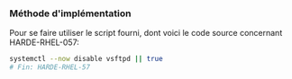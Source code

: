 ### Méthode d'implémentation
Pour se faire utiliser le script fourni, dont voici le code source concernant HARDE-RHEL-057:
```bash
systemctl --now disable vsftpd || true
# Fin: HARDE-RHEL-57
```

